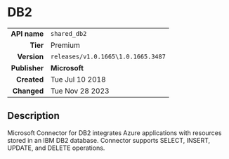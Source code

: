 # DB2
| | |
|-:|-|
|**API name**|`shared_db2`|
|**Tier**|Premium|
|**Version**|`releases/v1.0.1665\1.0.1665.3487`|
|**Publisher**|**Microsoft**|
|**Created**|Tue Jul 10 2018|
|**Changed**|Tue Nov 28 2023|

## Description
Microsoft Connector for DB2 integrates Azure applications with resources stored in an IBM DB2 database. Connector supports SELECT, INSERT, UPDATE, and DELETE operations.

